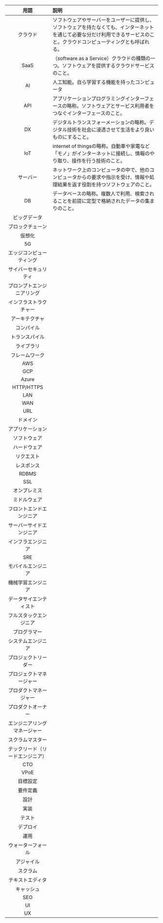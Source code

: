 |用語|説明|
|:--:|:--|
|クラウド|ソフトウェアやサーバーをユーザーに提供し、ソフトウェアを持たなくても、インターネットを通じて必要な分だけ利用できるサービスのこと。クラウドコンピューティングとも呼ばれる。|
|SaaS|（software as a Service）クラウドの種類の一つ。ソフトウェアを提供するクラウドサービスのこと。|
|AI|人工知能。自ら学習する機能を持ったコンピュータ|
|API|アプリケーションプログラミングインターフェースの略称。ソフトウェアとサービス利用者をつなぐインターフェースのこと。|
|DX|デジタルトランスフォーメーションの略称。デジタル技術を社会に浸透させて生活をより良いものにすること。|
|IoT|internet of thingsの略称。自動車や家電など「モノ」がインターネットに接続し、情報のやり取り、操作を行う技術のこと。|
|サーバー|ネットワーク上のコンピュータの中で、他のコンピュータからの要求や指示を受け、情報や処理結果を返す役割を持つソフトウェアのこと。|
|DB|データベースの略称。複数人で利用、検索されることを前提に定型で格納されたデータの集まりのこと。|
|ビッグデータ||
|ブロックチェーン||
|仮想化||
|5G||
|エッジコンピューティング||
|サイバーセキュリティ||
プロンプトエンジニアリング||
インフラストラクチャー||
アーキテクチャ||
コンパイル||
トランスパイル||
ライブラリ||
フレームワーク||
AWS||
GCP||
Azure||
HTTP/HTTPS||
LAN||
WAN||
URL||
ドメイン||
アプリケーション||
ソフトウェア||
ハードウェア||
リクエスト||
レスポンス||
RDBMS||
SSL||
オンプレミス||
ミドルウェア||
フロントエンドエンジニア||
サーバーサイドエンジニア||
インフラエンジニア||
SRE||
モバイルエンジニア||
機械学習エンジニア||
データサイエンティスト||
フルスタックエンジニア||
プログラマー||
システムエンジニア||
プロジェクトリーダー||
プロジェクトマネージャー||
プロダクトマネージャー||
プロダクトオーナー||
エンジニアリングマネージャー||
スクラムマスター||
テックリード（リードエンジニア）||
CTO||
VPoE||
目標設定||
要件定義||
設計||
実装||
テスト||
デプロイ||
運用||
ウォーターフォール||
アジャイル||
スクラム||
テキストエディタ||
キャッシュ||
SEO||
UI||
UX||
